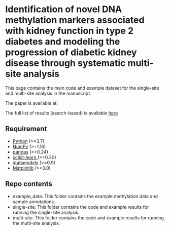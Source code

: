 # Identification of novel DNA methylation markers associated with kidney function in type 2 diabetes and modeling the progression of diabetic kidney disease through systematic multi-site analysis

This page contains the main code and example dataset for the single-site and multi-site analysis in the manuscript.

The paper is available at:

The full list of results (search-based) is available [here](https://trigohoang.shinyapps.io/Shiny_APP/)

## Requirement
- [Python](https://www.python.org) (>=3.7)
- [NumPy](https://numpy.org) (>=1.16)
- [pandas](https://pandas.pydata.org/) (>=0.24)
- [scikit-learn ](https://scikit-learn.org/stable/) (>=0.20)
- [statsmodels](https://www.statsmodels.org/stable/index.html) (>=0.9)
- [Matplotlib](https://matplotlib.org/) (>=3.0)

## Repo contents
- example_data: This folder contains the example methylation data and sample annotations.
- single-site: This folder contains the code and example results for running the single-site analysis.
- multi-site: This folder contains the code and example results for running the multi-site analysis.
